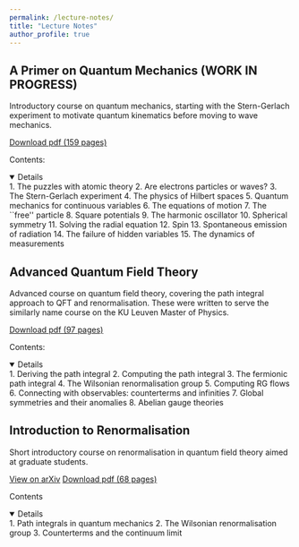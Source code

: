 ```yaml
---
permalink: /lecture-notes/
title: "Lecture Notes"
author_profile: true
---
```


## A Primer on Quantum Mechanics (WORK IN PROGRESS)

Introductory course on quantum mechanics, starting with the Stern-Gerlach experiment to motivate quantum kinematics before moving to wave mechanics.

[Download pdf (159 pages)](https://joaofmelo.github.io/files/A_Primer_on_Quantum_Mechanics.pdf)

Contents:
<details open>
1. The puzzles with atomic theory
2. Are electrons particles or waves?
3. The Stern-Gerlach experiment
4. The physics of Hilbert spaces
5. Quantum mechanics for continuous variables
6. The equations of motion
7. The ``free'' particle
8. Square potentials
9. The harmonic oscillator
10. Spherical symmetry
11. Solving the radial equation
12. Spin
13. Spontaneous emission of radiation
14. The failure of hidden variables
15. The dynamics of measurements
</details>

## Advanced Quantum Field Theory

Advanced course on quantum field theory, covering the path integral approach to QFT and renormalisation. These were written to serve the similarly name course on the KU Leuven Master of Physics.

[Download pdf (97 pages)](https://joaofmelo.github.io/files/AQFT_Notes.pdf)

Contents:
<details open>
1. Deriving the path integral
2. Computing the path integral
3. The fermionic path integral
4. The Wilsonian renormalisation group
5. Computing RG flows
6. Connecting with observables: counterterms and infinities
7. Global symmetries and their anomalies
8. Abelian gauge theories
</details>

## Introduction to Renormalisation

Short introductory course on renormalisation in quantum field theory aimed at graduate students.

[View on arXiv](https://arxiv.org/abs/1909.11099)     [Download pdf (68 pages)](https://arxiv.org/pdf/1909.11099)  

Contents
<details open>
1. Path integrals in quantum mechanics
2. The Wilsonian renormalisation group
3. Counterterms and the continuum limit
</details>